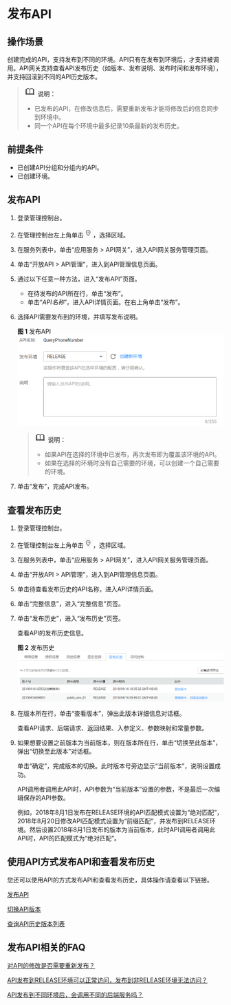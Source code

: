 # 发布API<a name="apig-zh-ug-180307005"></a>

## 操作场景<a name="section25971517509"></a>

创建完成的API，支持发布到不同的环境。API只有在发布到环境后，才支持被调用。API网关支持查看API发布历史（如版本、发布说明、发布时间和发布环境），并支持回滚到不同的API历史版本。

>![](public_sys-resources/icon-note.gif) **说明：**   
>-   已发布的API，在修改信息后，需要重新发布才能将修改后的信息同步到环境中。  
>-   同一个API在每个环境中最多纪录10条最新的发布历史。  

## 前提条件<a name="section1678010231609"></a>

-   已创建API分组和分组内的API。
-   已创建环境。

## 发布API<a name="section1929412566340"></a>

1.  登录管理控制台。
2.  在管理控制台左上角单击![](figures/icon-region.png)，选择区域。
3.  在服务列表中，单击“应用服务 \> API网关”，进入API网关服务管理页面。
4.  单击“开放API \> API管理”，进入到API管理信息页面。
5.  通过以下任意一种方法，进入“发布API”页面。
    -   在待发布的API所在行，单击“发布”。
    -   单击“_API名称_”，进入API详情页面。在右上角单击“发布”。

6.  选择API需要发布到的环境，并填写发布说明。

    **图 1**  发布API<a name="fig207591745123514"></a>  
    ![](figures/发布API.png "发布API")

    >![](public_sys-resources/icon-note.gif) **说明：**   
    >-   如果API在选择的环境中已发布，再次发布即为覆盖该环境的API。  
    >-   如果在选择的环境时没有自己需要的环境，可以创建一个自己需要的环境。  

7.  单击“发布”，完成API发布。

## 查看发布历史<a name="section1183701133311"></a>

1.  登录管理控制台。
2.  在管理控制台左上角单击![](figures/icon-region.png)，选择区域。
3.  在服务列表中，单击“应用服务 \> API网关”，进入API网关服务管理页面。
4.  单击“开放API \> API管理”，进入到API管理信息页面。
5.  单击待查看发布历史的API名称，进入API详情页面。
6.  单击“完整信息”，进入“完整信息”页签。
7.  单击“发布历史”，进入“发布历史”页签。

    查看API的发布历史信息。

    **图 2**  发布历史<a name="fig7798199193713"></a>  
    ![](figures/发布历史.png "发布历史")

8.  在版本所在行，单击“查看版本”，弹出此版本详细信息对话框。

    查看API请求、后端请求、返回结果、入参定义、参数映射和常量参数。

9.  如果想要设置之前版本为当前版本，则在版本所在行，单击“切换至此版本”，弹出“切换至此版本”对话框。

    单击“确定”，完成版本的切换。此时版本号旁边显示“当前版本”，说明设置成功。

    API调用者调用此API时，API参数为“当前版本”设置的参数，不是最后一次编辑保存的API参数。

    例如，2018年8月1日发布在RELEASE环境的API匹配模式设置为“绝对匹配”，2018年8月20日修改API匹配模式设置为“前缀匹配”，并发布到RELEASE环境。然后设置2018年8月1日发布的版本为当前版本，此时API调用者调用此API时，API的匹配模式为“绝对匹配”。


## 使用API方式发布API和查看发布历史<a name="section7546754133419"></a>

您还可以使用API的方式发布API和查看发布历史，具体操作请查看以下链接。

[发布API](https://support.huaweicloud.com/api-apig/apig-zh-api-180713028.html)

[切换API版本](https://support.huaweicloud.com/api-apig/apig-zh-api-180713032.html)

[查询API历史版本列表](https://support.huaweicloud.com/api-apig/apig-zh-api-180713033.html)

## 发布API相关的FAQ<a name="section13223194893820"></a>

[对API的修改是否需要重新发布？](https://support.huaweicloud.com/apig_faq/apig-zh-faq-180307002.html)

[API发布到RELEASE环境可以正常访问，发布到非RELEASE环境无法访问？](https://support.huaweicloud.com/apig_faq/apig-zh-faq-180606011.html)

[API发布到不同环境后，会调用不同的后端服务吗？](https://support.huaweicloud.com/apig_faq/apig-zh-faq-181016019.html)

